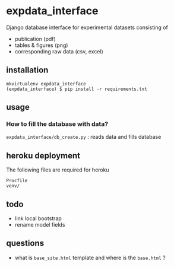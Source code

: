 # expdata_interface

Django database interface for experimental datasets consisting of
- publication (pdf)
- tables & figures (png)
- corresponding raw data (csv, excel)


## installation
```
mkvirtualenv expdata_interface
(expdata_interface) $ pip install -r requirements.txt
```

## usage
### How to fill the database with data?
`expdata_interface/db_create.py` : reads data and fills database



## heroku deployment
The following files are required for heroku
```
Procfile
venv/
```

## todo
- link local bootstrap
- rename model fields

## questions
- what is `base_site.html` template and where is the `base.html` ?
